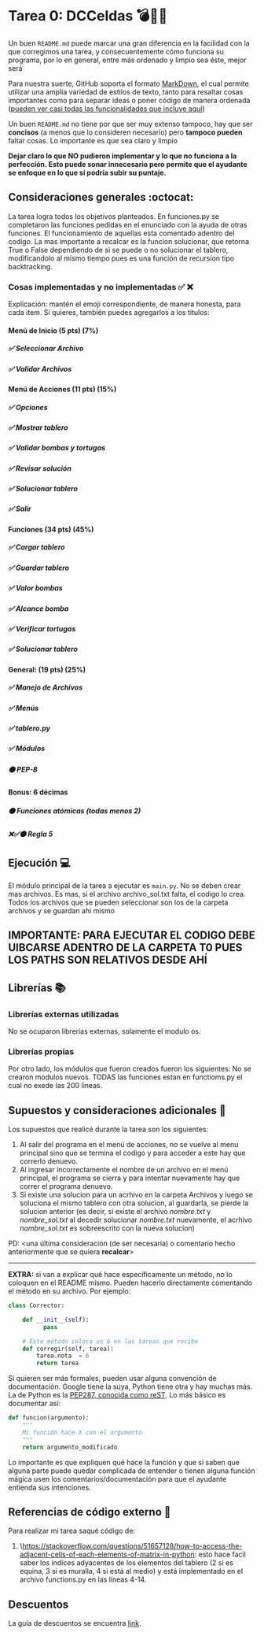 # Tarea 0: DCCeldas 💣🐢🏰


Un buen ```README.md``` puede marcar una gran diferencia en la facilidad con la que corregimos una tarea, y consecuentemente cómo funciona su programa, por lo en general, entre más ordenado y limpio sea éste, mejor será 

Para nuestra suerte, GitHub soporta el formato [MarkDown](https://es.wikipedia.org/wiki/Markdown), el cual permite utilizar una amplia variedad de estilos de texto, tanto para resaltar cosas importantes como para separar ideas o poner código de manera ordenada ([pueden ver casi todas las funcionalidades que incluye aquí](https://github.com/adam-p/markdown-here/wiki/Markdown-Cheatsheet))

Un buen ```README.md``` no tiene por que ser muy extenso tampoco, hay que ser **concisos** (a menos que lo consideren necesario) pero **tampoco pueden** faltar cosas. Lo importante es que sea claro y limpio 

**Dejar claro lo que NO pudieron implementar y lo que no funciona a la perfección. Esto puede sonar innecesario pero permite que el ayudante se enfoque en lo que sí podría subir su puntaje.**

## Consideraciones generales :octocat:

La tarea logra todos los objetivos planteados. En funciones.py se completaron las funciones pedidas en el enunciado con la ayuda de otras funciones. El funcionamiento de aquellas esta comentado adentro del codigo. La mas importante a recalcar es la funcion solucionar, que retorna True o False dependiendo de si se puede o no solucionar el tablero, modificandolo al mismo tiempo pues es una función de recursion tipo backtracking. 

### Cosas implementadas y no implementadas :white_check_mark: :x:

Explicación: mantén el emoji correspondiente, de manera honesta, para cada item. Si quieres, también puedes agregarlos a los títulos:

#### Menú de Inicio (5 pts) (7%)
##### ✅ Seleccionar Archivo
##### ✅ Validar Archivos
#### Menú de Acciones (11 pts) (15%) 
##### ✅ Opciones
##### ✅ Mostrar tablero 
##### ✅ Validar bombas y tortugas
##### ✅ Revisar solución
##### ✅ Solucionar tablero
##### ✅ Salir
#### Funciones (34 pts) (45%)
##### ✅ Cargar tablero
##### ✅ Guardar tablero
##### ✅ Valor bombas
##### ✅ Alcance bomba
##### ✅ Verificar tortugas
##### ✅ Solucionar tablero
#### General: (19 pts) (25%)
##### ✅ Manejo de Archivos
##### ✅ Menús
##### ✅ tablero.py
##### ✅ Módulos
##### 🟠 PEP-8
#### Bonus: 6 décimas
##### 🟠 Funciones atómicas (todas menos 2)
##### ❌✅🟠 Regla 5
## Ejecución :computer:
El módulo principal de la tarea a ejecutar es  ```main.py```. No se deben crear mas archivos. Es mas, si el archivo archivo_sol.txt falta, el codigo lo crea. Todos los archivos que se pueden seleccionar son los de la carpeta archivos y se guardan ahi mismo

## IMPORTANTE: PARA EJECUTAR EL CODIGO DEBE UIBCARSE ADENTRO DE LA CARPETA T0 PUES LOS PATHS SON RELATIVOS DESDE AHÍ



## Librerías :books:
### Librerías externas utilizadas
No se ocuparon librerias externas, solamente el modulo os.

### Librerías propias
Por otro lado, los módulos que fueron creados fueron los siguientes:
No se crearon modulos nuevos. TODAS las funciones estan en functioms.py el cual no exede las 200 lineas.

## Supuestos y consideraciones adicionales :thinking:
Los supuestos que realicé durante la tarea son los siguientes:

1. Al salir del programa en el menú de acciones, no se vuelve al menu principal sino que se termina el codigo y para acceder a este hay que correrlo denuevo.
2. Al ingresar incorrectamente el nombre de un archivo en el menú principal, el programa se cierra y para intentar nuevamente hay que correr el programa denuevo.
3. Si existe una solucion para un acrhivo en la carpeta Archivos y luego se soluciona el mismo tablero con otra solucion, al guardarla, se pierde la solucion anterior (es decir, si existe el archivo _nombre.txt_ y _nombre_sol.txt_ al decedir solucionar _nombre.txt_ nuevamente, el acrhivo _nombre_sol.txt_ es sobreescrito con la nueva solucion)

PD: <una última consideración (de ser necesaria) o comentario hecho anteriormente que se quiera **recalcar**>


-------



**EXTRA:** si van a explicar qué hace específicamente un método, no lo coloquen en el README mismo. Pueden hacerlo directamente comentando el método en su archivo. Por ejemplo:

```python
class Corrector:

    def __init__(self):
          pass

    # Este método coloca un 6 en las tareas que recibe
    def corregir(self, tarea):
        tarea.nota  = 6
        return tarea
```

Si quieren ser más formales, pueden usar alguna convención de documentación. Google tiene la suya, Python tiene otra y hay muchas más. La de Python es la [PEP287, conocida como reST](https://www.python.org/dev/peps/pep-0287/). Lo más básico es documentar así:

```python
def funcion(argumento):
    """
    Mi función hace X con el argumento
    """
    return argumento_modificado
```
Lo importante es que expliquen qué hace la función y que si saben que alguna parte puede quedar complicada de entender o tienen alguna función mágica usen los comentarios/documentación para que el ayudante entienda sus intenciones.

## Referencias de código externo :book:

Para realizar mi tarea saqué código de:
1. \https://stackoverflow.com/questions/51657128/how-to-access-the-adjacent-cells-of-each-elements-of-matrix-in-python: esto hace facil saber los indices adyacentes de los elementos del tablero (2 si es equina, 3 si es muralla, 4 si está al medio) y está implementado en el archivo functions.py en las líneas 4-14.



## Descuentos
La guía de descuentos se encuentra [link](https://github.com/IIC2233/syllabus/blob/main/Tareas/Descuentos.md).
